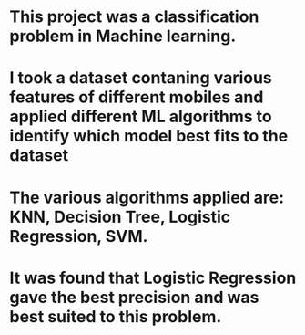 # This project was a classification problem in Machine learning. 
# I took a dataset contaning various features of different mobiles and applied different ML algorithms to identify which model best fits to the dataset
# The various algorithms applied are: KNN, Decision Tree, Logistic Regression, SVM.
# It was found that Logistic Regression gave the best precision and was best suited to this problem.

